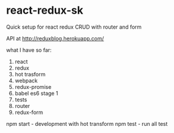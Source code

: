 # react-redux-sk
Quick setup for react redux CRUD with router and form

API at http://reduxblog.herokuapp.com/

what I have so far:

1. react
2. redux
3. hot trasform
4. webpack
5. redux-promise
6. babel es6 stage 1
7. tests
8. router
9. redux-form

npm start - development with hot transform
npm test - run all test